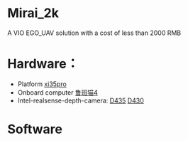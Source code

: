 # Mirai_2k
A VIO EGO_UAV solution with a cost of less than 2000 RMB
# Hardware：
* Platform
[xi35pro](https://oddityrc.com/collections/xi35pro?sort_by=manual&filter.p.tag=xi35pro)
* Onboard computer
[鲁班猫4](https://doc.embedfire.com/products/link/zh/latest/linux/ebf_lubancat.html)
* Intel-realsense-depth-camera:
[D435](https://www.intel.cn/content/www/cn/zh/products/sku/128255/intel-realsense-depth-camera-d435/specifications.html)
[D430](https://www.intel.cn/content/www/cn/zh/products/sku/98320/intel-realsense-depth-module-d430/specifications.html)
# Software
